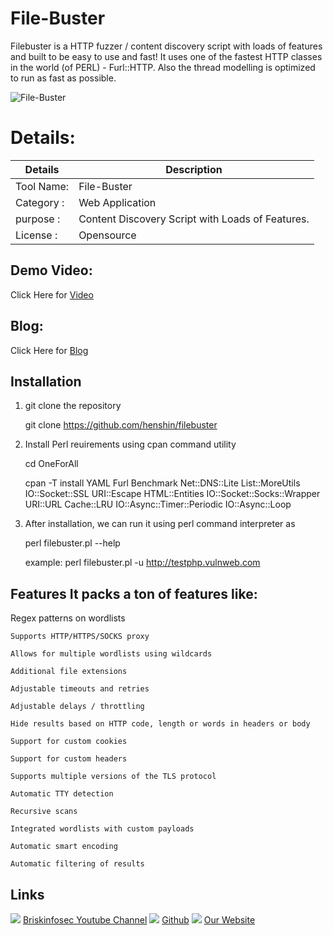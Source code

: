 File-Buster
============
Filebuster is a HTTP fuzzer / content discovery script with loads of features and built to be easy to use and fast! It uses one of the fastest HTTP classes in the world (of PERL) - Furl::HTTP. Also the thread modelling is optimized to run as fast as possible. 

![File-Buster](https://www.briskinfosec.com//assets/tooloftheday/136.jpg)

Details:
============
|  Details | Description |
| ------------ | ------------ |
|Tool Name:| File-Buster |
|Category :| Web Application|
|purpose  :|Content Discovery Script with Loads of Features.|
|License :| Opensource

Demo Video:
-----------------
Click Here for [Video](https://www.youtube.com/watch?v=lKC3fT4TOvs "Video")

Blog: 
--------------
Click Here for [Blog](https://www.briskinfosec.com/tooloftheday/toolofthedaydetail/File-Buster "Blog")

Installation
----------------
1. git clone the repository

    git clone https://github.com/henshin/filebuster
    
2. Install Perl reuirements using cpan command utility

    cd OneForAll

    cpan -T install YAML Furl Benchmark Net::DNS::Lite List::MoreUtils IO::Socket::SSL URI::Escape HTML::Entities IO::Socket::Socks::Wrapper URI::URL Cache::LRU IO::Async::Timer::Periodic IO::Async::Loop

3. After installation, we can run it using perl command interpreter as 

    perl filebuster.pl --help

   example:
   perl filebuster.pl -u http://testphp.vulnweb.com
    
Features
It packs a ton of features like:
----------------
Regex patterns on wordlists

    Supports HTTP/HTTPS/SOCKS proxy

    Allows for multiple wordlists using wildcards

    Additional file extensions

    Adjustable timeouts and retries

    Adjustable delays / throttling

    Hide results based on HTTP code, length or words in headers or body

    Support for custom cookies

    Support for custom headers

    Supports multiple versions of the TLS protocol

    Automatic TTY detection

    Recursive scans

    Integrated wordlists with custom payloads

    Automatic smart encoding

    Automatic filtering of results

Links
----------------
![ ](https://img.icons8.com/color/15/000000/youtube-play.png) [Briskinfosec Youtube Channel](https://www.youtube.com/channel/UCcPmqqYETcO_7-6p_uUsF1w "Briskinfosec Youtube Channel")
 ![ ](https://img.icons8.com/glyph-neue/15/000000/github.png) [Github](https://github.com/briskinfosec "Github") 
![ ](https://img.icons8.com/ios/15/000000/internet--v2.png) [Our Website](https://www.briskinfosec.com/ "Our Website")
